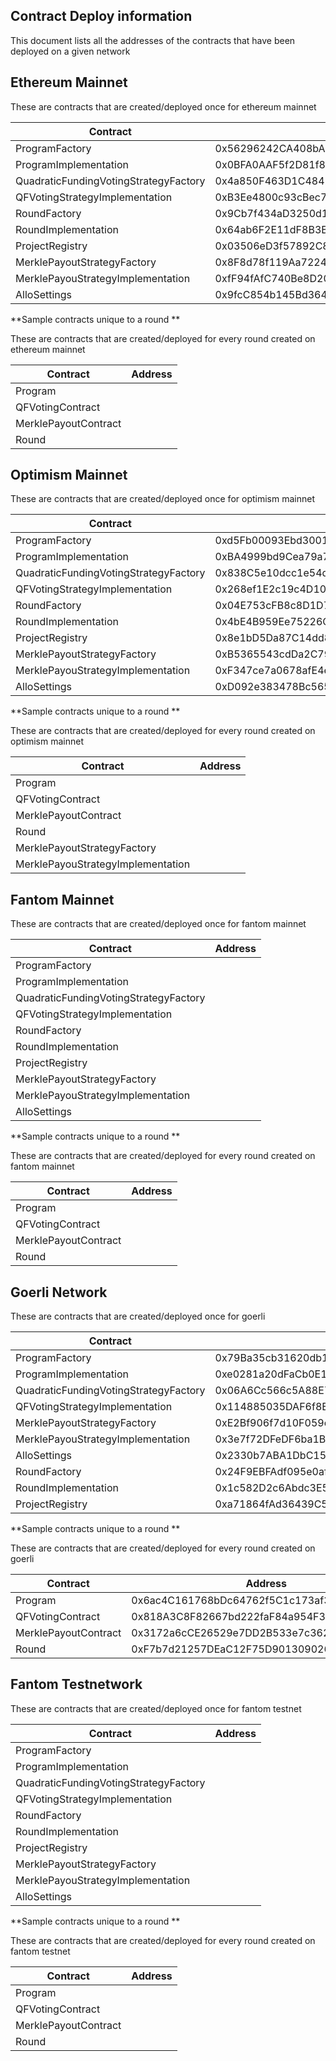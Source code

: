 ## Contract Deploy information

This document lists all the addresses of the contracts that have been deployed on a given network

## Ethereum Mainnet

These are contracts that are created/deployed once for ethereum mainnet

| Contract                              | Address                                    |
|---------------------------------------|--------------------------------------------|
| ProgramFactory                        | 0x56296242CA408bA36393f3981879fF9692F193cC |
| ProgramImplementation                 | 0x0BFA0AAF5f2D81f859e85C8E82A3fc5b624fc6E8 |
| QuadraticFundingVotingStrategyFactory | 0x4a850F463D1C4842937c5Bc9540dBc803D744c9F |
| QFVotingStrategyImplementation        | 0xB3Ee4800c93cBec7eD2a31050161240e4663Ff5E |
| RoundFactory                          | 0x9Cb7f434aD3250d1656854A9eC7A71EceC6eE1EF |
| RoundImplementation                   | 0x64ab6F2E11dF8B3Be5c8838eDe3951AC928daE9C |
| ProjectRegistry                       | 0x03506eD3f57892C85DB20C36846e9c808aFe9ef4 |
| MerklePayoutStrategyFactory           | 0x8F8d78f119Aa722453d33d6881f4D400D67D054F |
| MerklePayouStrategyImplementation     | 0xfF94fAfC740Be8D2010304108266E7b90ed232fc |
| AlloSettings                          | 0x9fcC854b145Bd3640a01c49Aa2Cfa725Ed0B4210 |

**Sample contracts unique to a round **

These are contracts that are created/deployed for every round created on ethereum mainnet

| Contract                              | Address                                    |
|---------------------------------------|--------------------------------------------|
| Program                               |  |
| QFVotingContract                      |  |
| MerklePayoutContract                  |  |
| Round                                 |  |

## Optimism Mainnet

These are contracts that are created/deployed once for optimism mainnet

| Contract                              | Address                                    |
|---------------------------------------|--------------------------------------------|
| ProgramFactory                        | 0xd5Fb00093Ebd30011d932cB69bb6313c550aB05f |
| ProgramImplementation                 | 0xBA4999bd9Cea79a76442F1E1Fb0E5E448867E3bE |
| QuadraticFundingVotingStrategyFactory | 0x838C5e10dcc1e54d62761d994722367BA167AC22 |
| QFVotingStrategyImplementation        | 0x268ef1E2c19c4D10CDb24A1C8D95b7FcA1bAdD01 |
| RoundFactory                          | 0x04E753cFB8c8D1D7f776f7d7A033740961b6AEC2 |
| RoundImplementation                   | 0x4bE4B959Ee75226C517E1ABe5d9FEAD275583b2A |
| ProjectRegistry                       | 0x8e1bD5Da87C14dd8e08F7ecc2aBf9D1d558ea174 |
| MerklePayoutStrategyFactory           | 0xB5365543cdDa2C795AD104F4cB784EF3DB1CD383 |
| MerklePayouStrategyImplementation     | 0xF347ce7a0678afE4e7498172E5aaC76C5aEdB7de |
| AlloSettings                          | 0xD092e383478Bc565655331f0B88f758eeFa2eEB7 |


**Sample contracts unique to a round **

These are contracts that are created/deployed for every round created on optimism mainnet

| Contract                              | Address                                    |
|---------------------------------------|--------------------------------------------|
| Program                               |  |
| QFVotingContract                      |  |
| MerklePayoutContract                  |  |
| Round                                 |  |
| MerklePayoutStrategyFactory           |  |
| MerklePayouStrategyImplementation     |  |

## Fantom Mainnet

These are contracts that are created/deployed once for fantom mainnet

| Contract                              | Address                                    |
|---------------------------------------|--------------------------------------------|
| ProgramFactory                        |  |
| ProgramImplementation                 |  |
| QuadraticFundingVotingStrategyFactory |  |
| QFVotingStrategyImplementation        |  |
| RoundFactory                          |  |
| RoundImplementation                   |  |
| ProjectRegistry                       |  |
| MerklePayoutStrategyFactory           |  |
| MerklePayouStrategyImplementation     |  |
| AlloSettings                          |  |

**Sample contracts unique to a round **

These are contracts that are created/deployed for every round created on fantom mainnet

| Contract                              | Address                                    |
|---------------------------------------|--------------------------------------------|
| Program                               |  |
| QFVotingContract                      |  |
| MerklePayoutContract                  |  |
| Round                                 |  |

## Goerli Network

These are contracts that are created/deployed once for goerli

| Contract                              | Address                                    |
|---------------------------------------|--------------------------------------------|
| ProgramFactory                        | 0x79Ba35cb31620db1b5b101A9A13A1b0A82B5BC9e |
| ProgramImplementation                 | 0xe0281a20dFaCb0E179E6581c33542bC533DdC4AB |
| QuadraticFundingVotingStrategyFactory | 0x06A6Cc566c5A88E77B1353Cdc3110C2e6c828e38 |
| QFVotingStrategyImplementation        | 0x114885035DAF6f8E09BE55Ed2169d41A512dad45 |
| MerklePayoutStrategyFactory           | 0xE2Bf906f7d10F059cE65769F53fe50D8E0cC7cBe |
| MerklePayouStrategyImplementation     | 0x3e7f72DFeDF6ba1BcBFE77A94a752C529Bb4429E |
| AlloSettings                          | 0x2330b7ABA1DbC159E14113C0Ec56F273e2134F2c |    
| RoundFactory                          | 0x24F9EBFAdf095e0afe3d98635ee83CD72e49B5B0 |
| RoundImplementation                   | 0x1c582D2c6Abdc3E53cB6c5747C7c3bb96663Ab77 |
| ProjectRegistry                       | 0xa71864fAd36439C50924359ECfF23Bb185FFDf21 |


**Sample contracts unique to a round **

These are contracts that are created/deployed for every round created on goerli

| Contract                              | Address                                    |
|---------------------------------------|--------------------------------------------|
| Program                               | 0x6ac4C161768bDc64762f5C1c173af339e2E6a689 |
| QFVotingContract                      | 0x818A3C8F82667bd222faF84a954F35d2b0Eb6a78 |
| MerklePayoutContract                  | 0x3172a6cCE26529e7DD2B533e7c3622a0b544f349 |
| Round                                 | 0xF7b7d21257DEaC12F75D901309026913429C9bdF |


## Fantom Testnetwork

These are contracts that are created/deployed once for fantom testnet

| Contract                              | Address                                    |
|---------------------------------------|--------------------------------------------|
| ProgramFactory                        |  |
| ProgramImplementation                 |  |
| QuadraticFundingVotingStrategyFactory |  |
| QFVotingStrategyImplementation        |  |
| RoundFactory                          |  |
| RoundImplementation                   |  |
| ProjectRegistry                       |  |
| MerklePayoutStrategyFactory           |  |
| MerklePayouStrategyImplementation     |  |
| AlloSettings                          |  |

**Sample contracts unique to a round **

These are contracts that are created/deployed for every round created on fantom testnet

| Contract                              | Address                                    |
|---------------------------------------|--------------------------------------------|
| Program                               |  |
| QFVotingContract                      |  |
| MerklePayoutContract                  |  |
| Round                                 |  |
